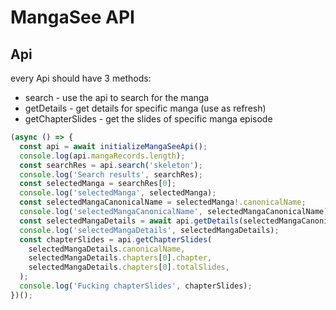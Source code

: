 # MangaSee API

## Api

every Api should have 3 methods:

- search - use the api to search for the manga
- getDetails - get details for specific manga (use as refresh)
- getChapterSlides - get the slides of specific manga episode

```typescript
(async () => {
  const api = await initializeMangaSeeApi();
  console.log(api.mangaRecords.length);
  const searchRes = api.search('skeleton');
  console.log('Search results', searchRes);
  const selectedManga = searchRes[0];
  console.log('selectedManga', selectedManga);
  const selectedMangaCanonicalName = selectedManga!.canonicalName;
  console.log('selectedMangaCanonicalName', selectedMangaCanonicalName);
  const selectedMangaDetails = await api.getDetails(selectedMangaCanonicalName);
  console.log('selectedMangaDetails', selectedMangaDetails);
  const chapterSlides = api.getChapterSlides(
    selectedMangaDetails.canonicalName,
    selectedMangaDetails.chapters[0].chapter,
    selectedMangaDetails.chapters[0].totalSlides,
  );
  console.log('Fucking chapterSlides', chapterSlides);
})();
```
